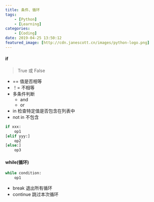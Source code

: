 ```yaml
---
title: 条件、循环
tags: 
	- [Python]
	- [Learning]
categories:
	- [Coding]
date: 2019-04-25 13:50:12
featured_image: [http://cdn.janescott.cn/images/python-logo.png]
---
```


#### if

> True 或 False

- ==  值是否相等
- ！= 不相等
- 多条件判断
  - and  
  - or
- in 检查特定值是否包含在列表中
- not in 不包含

```python
if xxx:
	op1
[elif yyy:]
	op2
[else:]
	op3
```

#### while(循环)

```python
while condition:
	op1
```

- break 退出所有循环
- continue 跳过本次循环